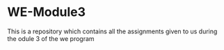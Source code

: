 # WE-Module3
This is a repository which contains all the assignments given to us during the odule 3 of the we program
